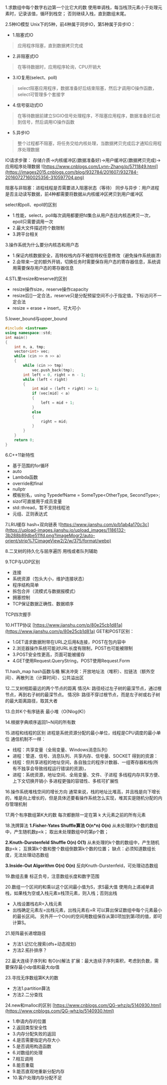 1.求数组中每个数字右边第一个比它大的数
使用单调栈，每当栈顶元素小于处理元素时，记录该值，循环到栈空；
否则继续入栈，直到数组末尾。

2.5种IO模型
Unix下的5种，前4种属于同步IO，第5种属于异步IO：
* 1.阻塞式IO
> 应用程序阻塞，直到数据拷贝完成
* 2.非阻塞式IO
> 在等待数据时，应用程序轮询，CPU开销大
* 3.IO复用(select、poll)
> select阻塞应用程序，数据准备好后结束阻塞，然后才调用IO操作函数，select可管理多个套接字
* 4.信号驱动式IO
> 在等待数据前建立SIGIO信号处理程序，不阻塞应用程序，数据准备好后收到信号，然后调用IO操作函数
* 5.异步IO
> 整个过程都不阻塞，将任务交给内核处理，当数据拷贝完成后才通知应用程序处理数据

IO请求步骤：
存储介质→内核缓冲区(数据准备好)→用户缓冲区(数据拷贝完成)→应用程序处理数据
![https://www.cnblogs.com/Lynn-Zhang/p/5711849.html](https://images2015.cnblogs.com/blog/932784/201607/932784-20160727160025356-310597704.png)

阻塞与非阻塞：进程线程是否需要进入阻塞状态（等待）
同步与异步：用户进程是否主动读写数据，前4种都需要将数据从内核缓冲区拷贝到用户缓冲区

select和poll、epoll的区别
* 1.性能，select，poll每次调用都要把fd集合从用户态往内核态拷贝一次，epoll只需要调用一次
* 2.最大文件描述符个数限制
* 3.跨平台相关

3.操作系统为什么要分内核态和用户态
* 1.保证内核数据安全，高特权栈内存不被低特权任意修改（避免操作系统崩溃）
* 2.会带来一定的额外开销，切换任务时需要保存用户态的寄存器信息，系统调用需要保存用户态的寄存器信息

4.STL里resize和reserve的区别
* resize操作size，reserve操作capacity
* resize后[]一定合法，reserve只是分配预留空间不小于指定值，下标访问不一定合法
* resize = erase + insert，可大可小

5.lower_bound与upper_bound
```C++
#include <iostream>
using namespace::std;
int main()
{
    int n, a, tmp;
    vector<int> vec;
    while (cin >> n >> a)
    {
        while (cin >> tmp)
            vec.push_back(tmp);
        int left = 0, right = n - 1;
        while (left < right)
        {
            int mid = (left + right) >> 1;
            if (vec[mid] < a)
            {
                left = mid + 1;
            } 
            else
            {
                right = mid;
            }
        }
    }
    return 0;    
}
```

6.C++11新特性
* 基于范围的for循环
* auto
* Lambda函数
* override和final
* nullptr
* 模板别名，using TypedefName = SomeType<OtherType, SecondType>;
* sizof可直接用于成员变量
* std::thread，暂不支持线程池
* 元组、正则表达式

7.LRU缓存
hash+双向链表
![https://www.jianshu.com/p/b1ab4a170c3c](https://upload-images.jianshu.io/upload_images/1186132-3b288b89dbe511fd.png?imageMogr2/auto-orient/strip%7CimageView2/2/w/375/format/webp)

8.二叉树的持久化与层序遍历
用栈或者队列辅助

9.TCP与UDP区别
* 连接
* 系统资源（包头大小，维护连接状态）
* 程序结构简单
* 拆包合并（流模式与数据报模式）
* 拥塞控制
* TCP保证数据正确性、数据顺序

TCP四次握手

10.HTTP协议
[https://www.jianshu.com/p/80e25cb1d81a](https://www.jianshu.com/p/80e25cb1d81a)
GET和POST区别：
* 1.GET请求数据附带在URL之后用&连接，POST在包内容中
* 2.浏览器操作系统可能对URL长度有限制，POST也可能被限制
* 3.POST安全性更高，页面可能被缓存
* 4.GET使用Request.QueryString，POST使用Request.Form

11.hash_map
hash函数与桶
解决冲突：开放地址法（堆积）、拉链法（额外空间）、再散列法（计算时间）、公共溢出区

12.二叉树相距最远的两个节点的距离
情况A: 路径经过左子树的最深节点，通过根节点，再到右子树的最深节点。
情况B: 路径不穿过根节点，而是左子树或右子树的最大距离路径，取其大者

13.合并K个有序链表
最小堆（O(Nlog(K)）

14.根据字典顺序返回1~N间的所有数

15.进程和线程的区别
进程是系统资源分配的最小单位，线程是CPU调度的最小单位
通信机制不一样：
* 线程：共享变量（全局变量、Windows消息队列）
* 进程：管道、信号、消息队列、共享内存、信号量、SOCKET
得到的资源：
* 线程：但共享进程的地址空间，各自独立的程序计数器、一组寄存器和栈(所有不独享会导致线程运行错误的资源)，
* 进程：系统资源，地址空间、全局变量、文件、子进程
多线程内存共享方便、上下文切换开销小
多进程更强的容错性、多核可扩展性

16.操作系统堆栈空间的增长方向
通常来说，栈的地址比堆高，并且栈是向下增长的，堆是向上增长的，但是具体还要看操作系统怎么实现，堆其实是随机分配的内存管理机制

17.两个有序数组第K大的数
每次都删除一定在第 k 大元素之前的所有元素

18.洗牌算法
**1.Fisher-Yates Shuffle算法 O(n*n) O(n)**
从未处理的k个数的数组中，产生随机数p<k；
取出未处理数组中的第p个数；
 
**2.Knuth-Durstenfeld Shuffle O(n) O(1)**
从未处理的k个数的数组中，产生随机数p<k；
互换第k个数和整个数组倒数第k个数的位置；
缺点：必须知道数组长度，无法处理动态数组

**3.Inside-Out Algorithm O(n) O(n)**
反向Knuth-Durstenfeld，可处理动态数组

19.数组去重
标正负号，注意数组长度和数字范围

20.数组一个区间的和乘以这个区间最小值为S，求S最大值
使用向上递减单调栈，如果栈为空或入栈元素≥栈顶元素，则入栈；否则出栈
* 入栈设置栈右R=入栈元素
* 出栈确定元素左=出栈元素，出栈元素右=R
可以算出保证数组中每个元素最小的最长区间。
另外开一个O(n)的空间用数组保存从第0项加到第i项的值，即可计算S。

21.矩阵最长递增路径
* 方法1.记忆化搜索(dfs+动态规划)
* 方法2.拓扑排序？

22.最大连续子序列和
有O(n)解法
扩展：最大连续子序列乘积，考虑到负数，需要保存最小dp值和最大dp值

23.寻找无序数组第K大的数
* 方法1.partition算法
* 方法2.二分查找

24.new和malloc的区别
[https://www.cnblogs.com/QG-whz/p/5140930.html](https://www.cnblogs.com/QG-whz/p/5140930.html)
* 1.申请内存的位置
* 2.返回类型安全性
* 3.内存分配失败的返回
* 4.是否需要指定内存大小
* 5.是否调用构造函数
* 6.对数组的处理
* 7.相互调用
* 8.能否重载
* 9.能否直观地重新分配内存
* 10.客户处理内存分配不足
